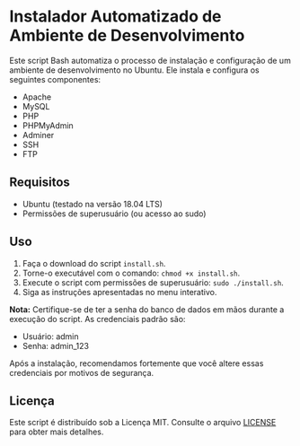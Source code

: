 # Instalador Automatizado de Ambiente de Desenvolvimento

Este script Bash automatiza o processo de instalação e configuração de um ambiente de desenvolvimento no Ubuntu. Ele instala e configura os seguintes componentes:

- Apache
- MySQL
- PHP
- PHPMyAdmin
- Adminer
- SSH
- FTP

## Requisitos

- Ubuntu (testado na versão 18.04 LTS)
- Permissões de superusuário (ou acesso ao sudo)

## Uso

1. Faça o download do script `install.sh`.
2. Torne-o executável com o comando: `chmod +x install.sh`.
3. Execute o script com permissões de superusuário: `sudo ./install.sh`.
4. Siga as instruções apresentadas no menu interativo.

**Nota:** Certifique-se de ter a senha do banco de dados em mãos durante a execução do script. As credenciais padrão são:
- Usuário: admin
- Senha: admin_123

Após a instalação, recomendamos fortemente que você altere essas credenciais por motivos de segurança.

## Licença

Este script é distribuído sob a Licença MIT. Consulte o arquivo [LICENSE](LICENSE) para obter mais detalhes.
